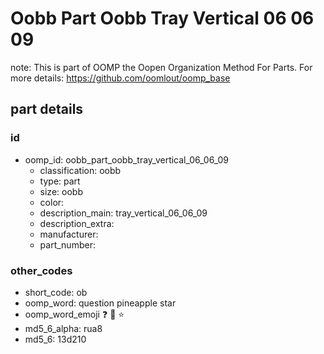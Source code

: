 # Oobb Part Oobb Tray Vertical 06 06 09  

note: This is part of OOMP the Oopen Organization Method For Parts. For more details: https://github.com/oomlout/oomp_base

##  part details





### id
* oomp_id: oobb_part_oobb_tray_vertical_06_06_09
  * classification: oobb
  * type: part
  * size: oobb
  * color: 
  * description_main: tray_vertical_06_06_09
  * description_extra: 
  * manufacturer: 
  * part_number: 

### other_codes
* short_code: ob
* oomp_word: question pineapple star
* oomp_word_emoji :question: :pineapple: :star:
* md5_6_alpha: rua8
* md5_6: 13d210